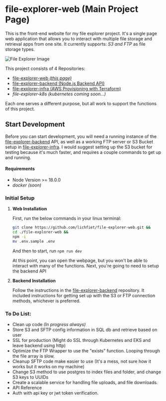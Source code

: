
# file-explorer-web (Main Project Page)

This is the front-end website for my file explorer project. It's a single page web application that allows you to interact with multiple file storage and retrieval apps from one site. It currently supports: *S3 and FTP* as file storage types.

![File Explorer Image](https://cdn.discordapp.com/attachments/840808308655128576/1231806030003048488/image.png?ex=66384bc3&is=6625d6c3&hm=a2c43ed43fb38942d0f603874b137f99eb5ae77bf1c1d4b72465d8b1af07edd4&)

This project consists of 4 Repositories:
- [file-explorer-web *(this page)*](https://github.com/lichfiet/file-explorer-web)
- [file-explorer-backend (Node.js Backend API)](https://github.com/lichfiet/file-explorer-backend)
- [file-explorer-infra (AWS Provisioning with Terraform)](https://github.com/lichfiet/file-explorer-infra)
- *file-explorer-k8s (kubernetes coming soon...)*

Each one serves a different purpose, but all work to support the functions of this project.


## Start Development
Before you can start development, you will need a running instance of the [file-explorer-backend](https://github.com/lichfiet/file-explorer-backend) API, as well as a working FTP server or S3 Bucket setup in [file-explorer-infra](https://github.com/lichfiet/file-explorer-infra). I would suggest setting up the S3 bucket for testing because it's much faster, and requires a couple commands to get up and running.

#### Requirements

- Node Version >= 18.0.0
- *docker (soon)*

### Initial Setup

1. **Web Installation**

    First, run the below commands in your linux terminal:

    ```bash
    git clone https://github.com/lichfiet/file-explorer-web.git &&
    cd ./file-explorer-web &&
    npm -i
    mv .env.sample .env
    ```

    And then to start, run `npm run dev`

    At this point, you can open the webpage, but you won't be able to interact with many of the functions. Next, you're going to need to setup the backend API

2. **Backend Installation**

    Follow the instructions in the [file-explorer-backend](https://github.com/lichfiet/file-explorer-backend) repository. It included instructions for getting set up with the S3 or FTP connection methods, whichever is preferred.

### To Do List:
- Clean up code *(In progress always)*
- Store S3 and SFTP config information in SQL db and retrieve based on user
- SSL for production (Might do SSL through Kubernetes and EKS and leave backend using http)
- Optimize the FTP Wrapper to use the "exists" function. Looping through the file array is slow.
- Cleanup SFTP code make easier to use (It's a mess, not sure how it works but it works on my machine)
- Change S3 method to use postgres to index files and folder, and change S3 keys to UUIDs
- Create a scalable service for handling file uploads, and file downloads.
- API Reference
- Auth with api key or jwt token verification.